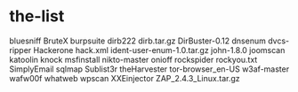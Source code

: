 # the-list

bluesniff
BruteX
burpsuite
dirb222
dirb.tar.gz
DirBuster-0.12
dnsenum
dvcs-ripper
Hackerone
hack.xml
ident-user-enum-1.0.tar.gz
john-1.8.0
joomscan
katoolin
knock
msfinstall
nikto-master
onioff
rockspider
rockyou.txt
SimplyEmail
sqlmap
Sublist3r
theHarvester
tor-browser_en-US
w3af-master
wafw00f
whatweb
wpscan
XXEinjector
ZAP_2.4.3_Linux.tar.gz
